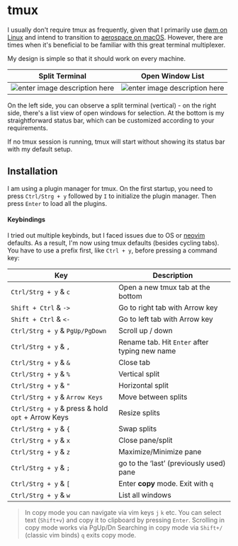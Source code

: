 # tmux

I usually don't require tmux as frequently, given that I primarily use [dwm on Linux](https://github.com/dme86/dwm) and intend to transition to [aerospace on macOS](https://github.com/dme86/aerospace). However, there are times when it's beneficial to be familiar with this great terminal multiplexer.

My design is simple so that it should work on every machine.

|Split Terminal  | Open Window List |
|--|--|
| ![enter image description here](https://i.imgur.com/SylZdWl.png) |![enter image description here](https://i.imgur.com/9i0i1Mx.png) |

On the left side, you can observe a split terminal (vertical) - on the right side, there's a list view of open windows for selection. At the bottom is my straightforward status bar, which can be customized according to your requirements.

If no tmux session is running, tmux will start without showing its status bar with my default setup. 

## Installation

I am using a plugin manager for tmux. On the first startup, you need to press `Ctrl/Strg + y` followed by `I` to initialize the plugin manager. Then press `Enter` to load all the plugins.

#### Keybindings

I tried out multiple keybinds, but I faced issues due to OS or [neovim](https://github.com/dme86/neovim) defaults. As a result, I'm now using tmux defaults (besides cycling tabs). You have to use a prefix first, like `Ctrl + y`, before pressing a command key:

| Key | Description |
|--|--|
|`Ctrl/Strg + y` & `c`|Open a new tmux tab at the bottom |
|`Shift + Ctrl` & `->`|Go to right tab with Arrow key |
|`Shift + Ctrl` & `<-`|Go to left tab with Arrow key |
|`Ctrl/Strg + y` & `PgUp/PgDown`|Scroll up / down|
|`Ctrl/Strg + y` & `,`|Rename tab. Hit `Enter` after typing new name |
|`Ctrl/Strg + y` & `&`|Close tab |
|`Ctrl/Strg + y` & `%`|Vertical split |
|`Ctrl/Strg + y` & `"`|Horizontal split |
|`Ctrl/Strg + y` & `Arrow Keys`|Move between splits |
|`Ctrl/Strg + y` & press & hold `opt` + Arrow Keys|Resize splits |
|`Ctrl/Strg + y` & `{`|Swap splits|
|`Ctrl/Strg + y` & `x`|Close pane/split |
|`Ctrl/Strg + y` & `z`|Maximize/Minimize pane |
|`Ctrl/Strg + y` & `;`|go to the ‘last’ (previously used) pane |
|`Ctrl/Strg + y` & `[`|Enter **copy** mode. Exit with `q` |
|`Ctrl/Strg + y` & `w`|List all windows|

> In copy mode you can navigate via vim keys `j`  `k` etc. You can select text (`Shift+v`) and copy it to clipboard by pressing `Enter`.
> Scrolling in copy mode works via PgUp/Dn
> Searching in copy mode via  `Shift+/`  (classic vim binds)
> `q` exits copy mode.

